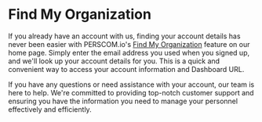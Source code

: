 # Find My Organization

If you already have an account with us, finding your account details has never been easier with PERSCOM.io's
[Find My Organization](https://perscom.io/find-my-organization) feature on our home page. Simply enter the email address you used when you
signed up, and we'll look up your account details for you. This is a quick and convenient way to access your account information and
Dashboard URL.

If you have any questions or need assistance with your account, our team is here to help. We're committed to providing top-notch customer
support and ensuring you have the information you need to manage your personnel effectively and efficiently.
